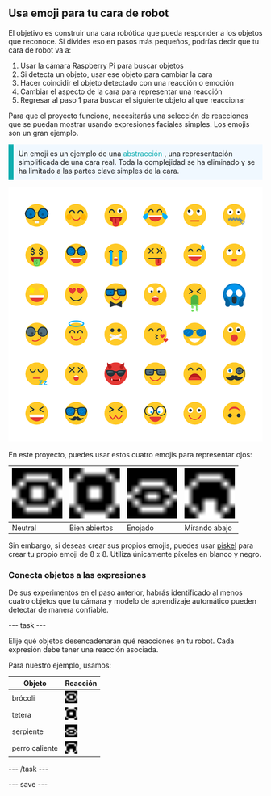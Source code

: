 ## Usa emoji para tu cara de robot

El objetivo es construir una cara robótica que pueda responder a los objetos que reconoce. Si divides eso en pasos más pequeños, podrías decir que tu cara de robot va a:

1. Usar la cámara Raspberry Pi para buscar objetos
2. Si detecta un objeto, usar ese objeto para cambiar la cara
3. Hacer coincidir el objeto detectado con una reacción o emoción
4. Cambiar el aspecto de la cara para representar una reacción
5. Regresar al paso 1 para buscar el siguiente objeto al que reaccionar

Para que el proyecto funcione, necesitarás una selección de reacciones que se puedan mostrar usando expresiones faciales simples. Los emojis son un gran ejemplo.

<p style="border-left: solid; border-width:10px; border-color: #0faeb0; background-color: aliceblue; padding: 10px;">Un emoji es un ejemplo de una <span style="color: #0faeb0">abstracción </span>, una representación simplificada de una cara real. Toda la complejidad se ha eliminado y se ha limitado a las partes clave simples de la cara.</p>

![Una variedad de emojis.](images/emojis.png)

En este proyecto, puedes usar estos cuatro emojis para representar ojos:

| <img src="resources/neutral.png" alt="Arte de 8 por 8 píxeles de una cara neutral" width="100" /> | <img src="resources/wide.png" alt="Arte de 8 por 8 píxeles de una cara con los ojos muy abiertos" width="100" /> | <img src="resources/angry.png" alt="Arte de 8 por 8 píxeles de una cara enojada" width="100" /> | <img src="resources/look_down.png" alt="Arte de 8 por 8 píxeles de una cara mirando hacia abajo" width="100" /> |
| ------------------------------------------------------------------------------------------------------------------ | --------------------------------------------------------------------------------------------------------------------------------- | ---------------------------------------------------------------------------------------------------------------- | -------------------------------------------------------------------------------------------------------------------------------- |
| Neutral                                                                                                            | Bien abiertos                                                                                                                     | Enojado                                                                                                          | Mirando abajo                                                                                                                    |



Sin embargo, si deseas crear sus propios emojis, puedes usar [piskel](https://www.piskelapp.com) para crear tu propio emoji de 8 x 8. Utiliza únicamente píxeles en blanco y negro.


### Conecta objetos a las expresiones

De sus experimentos en el paso anterior, habrás identificado al menos cuatro objetos que tu cámara y modelo de aprendizaje automático pueden detectar de manera confiable.

--- task ---

Elije qué objetos desencadenarán qué reacciones en tu robot. Cada expresión debe tener una reacción asociada.

Para nuestro ejemplo, usamos:

| Objeto         | Reacción                                                                                                                         |
| -------------- | -------------------------------------------------------------------------------------------------------------------------------- |
| brócoli        | <img src="resources/neutral.png" alt="Arte de 8 por 8 píxeles de una cara neutral" width="25" />                |
| tetera         | <img src="resources/wide.png" alt="Arte de 8 por 8 píxeles de una cara con los ojos muy abiertos" width="25" /> |
| serpiente      | <img src="resources/angry.png" alt="Arte de 8 por 8 píxeles de una cara enojada" width="25" />                  |
| perro caliente | <img src="resources/look_down.png" alt="Arte de 8 por 8 píxeles de una cara mirando hacia abajo" width="25" />  |

--- /task ---

--- save ---
